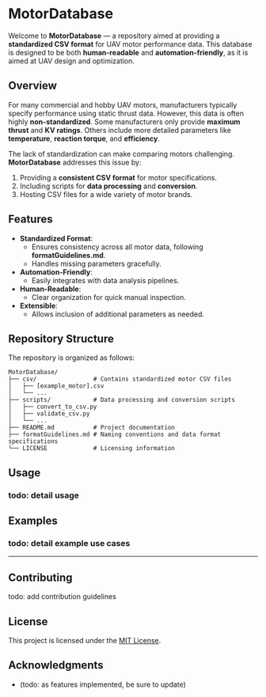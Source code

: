 # MotorDatabase
Welcome to **MotorDatabase** — a repository aimed at providing a **standardized CSV format** for UAV motor performance data. This database is designed to be both **human-readable** and **automation-friendly**, as it is aimed at UAV design and optimization.

## Overview
For many commercial and hobby UAV motors, manufacturers typically specify performance using static thrust data. However, this data is often highly **non-standardized**. Some manufacturers only provide **maximum thrust** and **KV ratings**. Others include more detailed parameters like **temperature**, **reaction torque**, and **efficiency**.

The lack of standardization can make comparing motors challenging. **MotorDatabase** addresses this issue by:
1. Providing a **consistent CSV format** for motor specifications.
2. Including scripts for **data processing** and **conversion**.
3. Hosting CSV files for a wide variety of motor brands.

## Features
- **Standardized Format**:
  - Ensures consistency across all motor data, following **formatGuidelines.md**.
  - Handles missing parameters gracefully.
- **Automation-Friendly**:
  - Easily integrates with data analysis pipelines.
- **Human-Readable**:
  - Clear organization for quick manual inspection.
- **Extensible**:
  - Allows inclusion of additional parameters as needed.

## Repository Structure
The repository is organized as follows:
```
MotorDatabase/
├── csv/                # Contains standardized motor CSV files
│   ├── [example_motor].csv
│   └── ...
├── scripts/            # Data processing and conversion scripts
│   ├── convert_to_csv.py
│   ├── validate_csv.py
│   └── ...
├── README.md           # Project documentation
├── formatGuidelines.md # Naming conventions and data format specifications
└── LICENSE             # Licensing information
```

## Usage
### todo: detail usage

## Examples
### todo: detail example use cases
---

## Contributing
todo: add contribution guidelines

## License
This project is licensed under the [MIT License](LICENSE).

## Acknowledgments 
- (todo: as features implemented, be sure to update)

